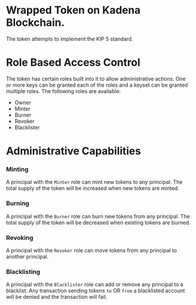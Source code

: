 # Wrapped Token on Kadena Blockchain.

The token attempts to implement the  KIP 5 standard.

# Role Based Access Control

The token has certain roles built into it to allow administrative actions. One or more keys can be granted each of the roles and a keyset can be granted multiple roles.  The following roles are available:

* Owner
* Minter
* Burner
* Revoker
* Blacklister

# Administrative Capabilities

### Minting
A principal with the `Minter` role can mint new tokens to any principal.  The total supply of the token will be increased when new tokens are minted.

### Burning
A principal with the `Burner` role can burn new tokens from any principal.  The total supply of the token will be decreased when existing tokens are burned.

### Revoking
A principal with the `Revoker` role can move tokens from any principal to another principal.

### Blacklisting
A principal with the `Blacklister` role can add or remove any principal to a blacklist.  Any transaction sending tokens `to` OR `from` a blacklisted account will be denied and the transaction will fail.

